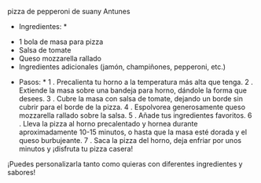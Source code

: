 pizza de pepperoni de suany Antunes

* Ingredientes: *
- 1 bola de masa para pizza
- Salsa de tomate
- Queso mozzarella rallado
- Ingredientes adicionales (jamón, champiñones, pepperoni, etc.)

* Pasos: *
1 . Precalienta tu horno a la temperatura más alta que tenga.
2 . Extiende la masa sobre una bandeja para horno, dándole la forma que desees.
3 . Cubre la masa con salsa de tomate, dejando un borde sin cubrir para el borde de la pizza.
4 . Espolvorea generosamente queso mozzarella rallado sobre la salsa.
5 . Añade tus ingredientes favoritos.
6 . Lleva la pizza al horno precalentado y hornea durante aproximadamente 10-15 minutos, o hasta que la masa esté dorada y el queso burbujeante.
7 . Saca la pizza del horno, deja enfriar por unos minutos y ¡disfruta tu pizza casera!

¡Puedes personalizarla tanto como quieras con diferentes ingredientes y sabores!
